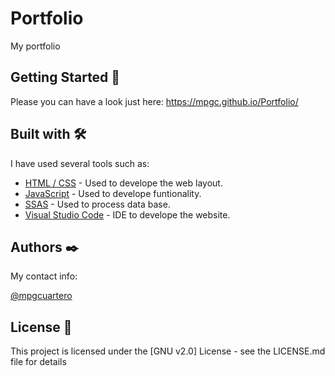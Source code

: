 # Portfolio
My portfolio 

## Getting Started 🚀
Please you can have a look just here: https://mpgc.github.io/Portfolio/

## Built with 🛠️

I have used several tools such as:

* [HTML / CSS](http://www.dropwizard.io/1.0.2/docs/) - Used to develope the web layout.
* [JavaScript](https://maven.apache.org/) - Used to develope funtionality.
* [SSAS](https://docs.microsoft.com/en-us/previous-versions/sql/sql-server-2005/ms175609(v=sql.90)?redirectedfrom=MSDN) - Used to process data base.
* [Visual Studio Code](https://code.visualstudio.com/) - IDE to develope the website.


## Authors ✒️

My contact info:

[@mpgcuartero](https://www.linkedin.com/in/mpgcuartero/)


## License 📄

This project is licensed under the [GNU v2.0] License - see the LICENSE.md file for details

